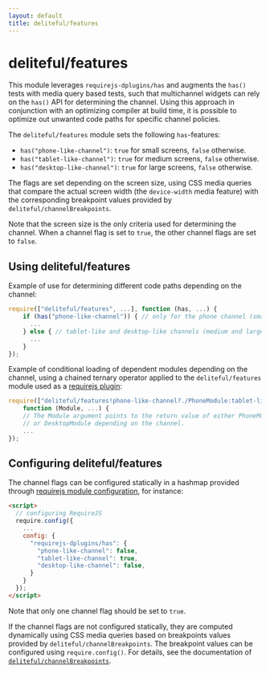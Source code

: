 ```yaml
---
layout: default
title: deliteful/features
---
```


# deliteful/features

This module leverages `requirejs-dplugins/has` and augments the `has()` tests with
media query based tests, such that multichannel widgets can rely on the `has()` API
for determining the channel.
Using this approach in conjunction with an optimizing compiler at build time, it is possible
to optimize out unwanted code paths for specific channel policies.

The `deliteful/features` module sets the following `has`-features:

* `has("phone-like-channel")`: `true` for small screens, `false` otherwise.
* `has("tablet-like-channel")`: `true` for medium screens, `false` otherwise.
* `has("desktop-like-channel")`: `true` for large screens, `false` otherwise.

The flags are set depending on the screen size, using CSS media queries that compare the actual
screen width (the `device-width` media feature) with the corresponding breakpoint values
provided by `deliteful/channelBreakpoints`.

Note that the screen size is the only criteria used for determining the channel. When a
channel flag is set to `true`, the other channel flags are set to `false`.

## Using deliteful/features

Example of use for determining different code paths depending on the channel:

```js
require(["deliteful/features", ...], function (has, ...) {
	if (has("phone-like-channel")) { // only for the phone channel (small screen)
	  ...
	} else { // tablet-like and desktop-like channels (medium and large screens)
	  ...
	}
});
```

Example of conditional loading of dependent modules depending on the channel,
using a chained ternary operator applied to the `deliteful/features` module used as
a [requirejs plugin](http://requirejs.org/docs/plugins.html):

```js
require(["deliteful/features!phone-like-channel?./PhoneModule:tablet-like-channel?./TabletModule:./DesktopModule", ...],
	function (Module, ...) {
	// The Module argument points to the return value of either PhoneModule, TabletModule,
	// or DesktopModule depending on the channel.
	...
});
```


## Configuring deliteful/features

The channel flags can be configured statically in a hashmap provided through
[requirejs module configuration](http://requirejs.org/docs/api.html#config-moduleconfig),
for instance:

```html
<script>
  // configuring RequireJS
  require.config({
    ...
    config: {
      "requirejs-dplugins/has": {
        "phone-like-channel": false,
        "tablet-like-channel": true,
        "desktop-like-channel": false,
      }
    }
  });
</script>
```
Note that only one channel flag should be set to `true`.

If the channel flags are not configured statically, they are computed dynamically using
CSS media queries based on breakpoints values provided by `deliteful/channelBreakpoints`.
The breakpoint values can be configured using `require.config()`.
For details, see the documentation of [`deliteful/channelBreakpoints`](./channelBreakpoints.md).

